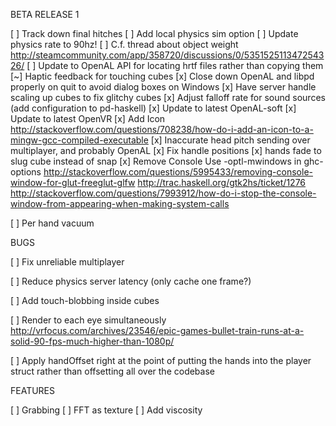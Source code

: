 BETA RELEASE 1

[ ] Track down final hitches
[ ] Add local physics sim option
[ ] Update physics rate to 90hz!
  [ ] C.f. thread about object weight
      http://steamcommunity.com/app/358720/discussions/0/535152511347254326/
[ ] Update to OpenAL API for locating hrtf files rather than copying them
[~] Haptic feedback for touching cubes
[x] Close down OpenAL and libpd properly on quit to avoid dialog boxes on Windows
[x] Have server handle scaling up cubes to fix glitchy cubes
[x] Adjust falloff rate for sound sources (add configuration to pd-haskell)
[x] Update to latest OpenAL-soft
[x] Update to latest OpenVR
[x] Add Icon http://stackoverflow.com/questions/708238/how-do-i-add-an-icon-to-a-mingw-gcc-compiled-executable
[x] Inaccurate head pitch sending over multiplayer, and probably OpenAL
[x] Fix handle positions
[x] hands fade to slug cube instead of snap
[x] Remove Console
      Use -optl-mwindows in ghc-options
      http://stackoverflow.com/questions/5995433/removing-console-window-for-glut-freeglut-glfw
      http://trac.haskell.org/gtk2hs/ticket/1276
      http://stackoverflow.com/questions/7993912/how-do-i-stop-the-console-window-from-appearing-when-making-system-calls

[ ] Per hand vacuum

BUGS

[ ] Fix unreliable multiplayer

[ ] Reduce physics server latency (only cache one frame?)

[ ] Add touch-blobbing inside cubes





[ ] Render to each eye simultaneously
      http://vrfocus.com/archives/23546/epic-games-bullet-train-runs-at-a-solid-90-fps-much-higher-than-1080p/

[ ] Apply handOffset right at the point of putting the hands into the player struct rather than offsetting all over the codebase

FEATURES

[ ] Grabbing
[ ] FFT as texture
[ ] Add viscosity
